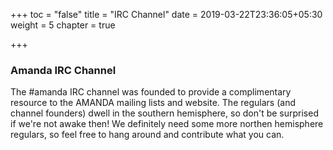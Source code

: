 +++
toc = "false"
title = "IRC Channel"
date = 2019-03-22T23:36:05+05:30
weight = 5
chapter = true

+++

### Amanda IRC Channel
The \#amanda IRC channel was founded to provide a complimentary resource
to the AMANDA mailing lists and website. The regulars (and channel
founders) dwell in the southern hemisphere, so don't be surprised if
we're not awake then! We definitely need some more northen hemisphere
regulars, so feel free to hang around and contribute what you can.